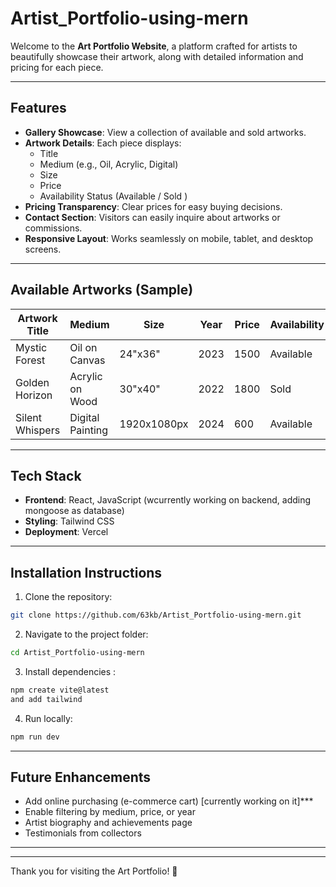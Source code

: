 
# Artist_Portfolio-using-mern

Welcome to the **Art Portfolio Website**, a platform crafted for artists to beautifully showcase their artwork, along with detailed information and pricing for each piece.

---

## Features

- **Gallery Showcase**: View a collection of available and sold artworks.
- **Artwork Details**: Each piece displays:
  - Title
  - Medium (e.g., Oil, Acrylic, Digital)
  - Size
  - Price
  - Availability Status (Available / Sold )
- **Pricing Transparency**: Clear prices for easy buying decisions.
- **Contact Section**: Visitors can easily inquire about artworks or commissions.
- **Responsive Layout**: Works seamlessly on mobile, tablet, and desktop screens.

---

## Available Artworks (Sample)

| Artwork Title   | Medium           | Size        | Year | Price  | Availability |
|-----------------|------------------|-------------|------|--------|--------------|
| Mystic Forest   | Oil on Canvas     | 24"x36"     | 2023 | 1500  | Available    |
| Golden Horizon | Acrylic on Wood   | 30"x40"     | 2022 | 1800  | Sold         |
| Silent Whispers | Digital Painting  | 1920x1080px | 2024 | 600   | Available    |

---

## Tech Stack

- **Frontend**: React, JavaScript (wcurrently working on backend, adding mongoose as database)
- **Styling**: Tailwind CSS 
- **Deployment**: Vercel

---

## Installation Instructions

1. Clone the repository:

```bash
git clone https://github.com/63kb/Artist_Portfolio-using-mern.git
```

2. Navigate to the project folder:

```bash
cd Artist_Portfolio-using-mern
```

3. Install dependencies :

```bash
npm create vite@latest
and add tailwind 
```

4. Run locally:

```bash
npm run dev
```


---

## Future Enhancements

- Add online purchasing (e-commerce cart) [currently working on it]***
- Enable filtering by medium, price, or year 
- Artist biography and achievements page 
- Testimonials from collectors

---


---

Thank you for visiting the Art Portfolio! 🎨

